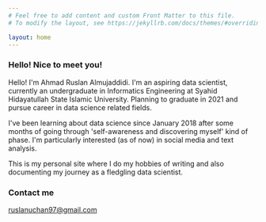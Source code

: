 ```yaml
---
# Feel free to add content and custom Front Matter to this file.
# To modify the layout, see https://jekyllrb.com/docs/themes/#overriding-theme-defaults

layout: home
---
```


### Hello! Nice to meet you!

Hello! I'm Ahmad Ruslan Almujaddidi. I'm an aspiring data scientist, currently an undergraduate in Informatics Engineering at Syahid Hidayatullah State Islamic University. Planning to graduate in 2021 and pursue career in data science related fields.

I've been learning about data science since January 2018 after some months of going through 'self-awareness and discovering myself' kind of phase. I'm particularly interested (as of now) in social media and text analysis. 

This is my personal site where I do my hobbies of writing and also documenting my journey as a fledgling data scientist.

### Contact me

[ruslanuchan97@gmail.com](mailto:ruslanuchan97@gmail.com)